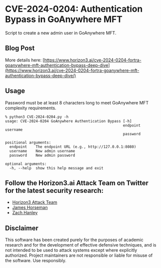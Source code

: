 # CVE-2024-0204: Authentication Bypass in GoAnywhere MFT
Script to create a new admin user in GoAnywhere MFT.

## Blog Post
More details here:
[https://www.horizon3.ai/cve-2024-0204-fortra-goanywhere-mft-authentication-bypass-deep-dive](https://www.horizon3.ai/cve-2024-0204-fortra-goanywhere-mft-authentication-bypass-deep-dive/)

## Usage
Password must be at least 8 characters long to meet GoAnywhere MFT complexity requirements.

```
% python3 CVE-2024-0204.py -h
usage: CVE-2024-0204 GoAnywhere Authentication Bypass [-h]
                                                      endpoint username
                                                      password

positional arguments:
  endpoint    The endpoint URL (e.g., http://127.0.0.1:8080)
  username    New admin username
  password    New admin password

optional arguments:
  -h, --help  show this help message and exit
```

## Follow the Horizon3.ai Attack Team on Twitter for the latest security research:
*  [Horizon3 Attack Team](https://twitter.com/Horizon3Attack)
*  [James Horseman](https://twitter.com/JamesHorseman2)
*  [Zach Hanley](https://twitter.com/hacks_zach)

## Disclaimer
This software has been created purely for the purposes of academic research and for the development of effective defensive techniques, and is not intended to be used to attack systems except where explicitly authorized. Project maintainers are not responsible or liable for misuse of the software. Use responsibly.
